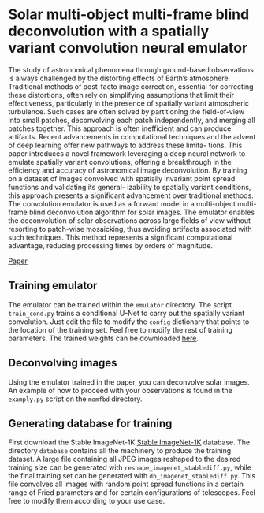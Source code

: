 # Solar multi-object multi-frame blind deconvolution with a spatially variant convolution neural emulator

The study of astronomical phenomena through ground-based observations is always challenged by the distorting effects
of Earth’s atmosphere. Traditional methods of post-facto image correction, essential for correcting these distortions, often rely on
simplifying assumptions that limit their effectiveness, particularly in the presence of spatially variant atmospheric turbulence. Such
cases are often solved by partitioning the field-of-view into small patches, deconvolving each patch independently, and merging all
patches together. This approach is often inefficient and can produce artifacts.
Recent advancements in computational techniques and the advent of deep learning offer new pathways to address these limita-
tions. This paper introduces a novel framework leveraging a deep neural network to emulate spatially variant convolutions, offering a
breakthrough in the efficiency and accuracy of astronomical image deconvolution.
By training on a dataset of images convolved with spatially invariant point spread functions and validating its general-
izability to spatially variant conditions, this approach presents a significant advancement over traditional methods. The convolution
emulator is used as a forward model in a multi-object multi-frame blind deconvolution algorithm for solar images.
The emulator enables the deconvolution of solar observations across large fields of view without resorting to patch-wise
mosaicking, thus avoiding artifacts associated with such techniques. This method represents a significant computational advantage,
reducing processing times by orders of magnitude.

[Paper](https://arxiv.org/abs/2405.09864)

## Training emulator

The emulator can be trained within the `emulator` directory. The script `train_cond.py` trains a conditional
U-Net to carry out the spatially variant convolution. Just edit the file to modify the `config` dictionary
that points to the location of the training set. Feel free to modify the rest of training parameters.
The trained weights can be downloaded [here](https://cloud.iac.es/index.php/s/RoAm32YafxeyEY7).

## Deconvolving images

Using the emulator trained in the paper, you can deconvolve solar images. An example of how to proceed with
your observations is found in the `examply.py` script on the `momfbd` directory.

## Generating database for training

First download the Stable ImageNet-1K [Stable ImageNet-1K](https://www.kaggle.com/datasets/vitaliykinakh/stable-imagenet1k) database.
The directory `database` contains all the machinery to produce the training dataset. A large file containing all JPEG images reshaped 
to the desired training size can be generated with `reshape_imagenet_stablediff.py`, while the final
training set can be generated with `db_imagenet_stablediff.py`. This file convolves all images with random
point spread functions in a certain range of Fried parameters and for certain configurations of telescopes. Feel
free to modify them according to your use case.
